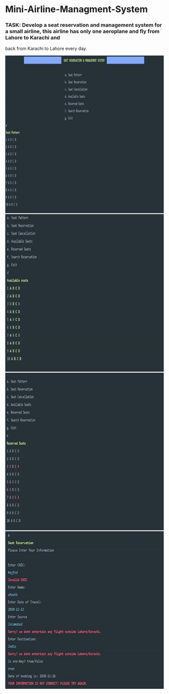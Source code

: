 # Mini-Airline-Managment-System
### TASK: Develop a seat reservation and management system for a small airline, this airline has only one aeroplane and fly from Lahore to Karachi and 
back from Karachi to Lahore every day.


<Img src="https://github.com/ShoaibKakal/Mini-Airline-Managment-System/blob/main/OutputImages/Picture1.jpg" height ="500">

<Img src="https://github.com/ShoaibKakal/Mini-Airline-Managment-System/blob/main/OutputImages/Picture2.jpg" height ="500">

<Img src="https://github.com/ShoaibKakal/Mini-Airline-Managment-System/blob/main/OutputImages/Picture3.jpg" height ="500">

<Img src="https://github.com/ShoaibKakal/Mini-Airline-Managment-System/blob/main/OutputImages/Picture4.jpg" height ="500">
